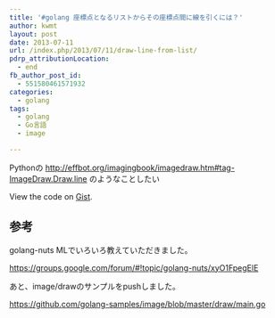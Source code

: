 ```yaml
---
title: '#golang 座標点となるリストからその座標点間に線を引くには？'
author: kwmt
layout: post
date: 2013-07-11
url: /index.php/2013/07/11/draw-line-from-list/
pdrp_attributionLocation:
  - end
fb_author_post_id:
  - 551580461571932
categories:
  - golang
tags:
  - golang
  - Go言語
  - image

---
```

Pythonの <a href="http://effbot.org/imagingbook/imagedraw.htm#tag-ImageDraw.Draw.line" target="_blank">http://effbot.org/imagingbook/imagedraw.htm#tag-ImageDraw.Draw.line</a> のようなことしたい

<div class="oembed-gist">
  <noscript>
    View the code on <a href="https://gist.github.com/kwmt/5971850">Gist</a>.
  </noscript>
</div>

## 参考

golang-nuts MLでいろいろ教えていただきました。
  
<a href="https://groups.google.com/forum/#!topic/golang-nuts/xyO1FpegElE" target="_blank">https://groups.google.com/forum/#!topic/golang-nuts/xyO1FpegElE</a> 

あと、image/drawのサンプルをpushしました。
  
<a href="https://github.com/golang-samples/image/blob/master/draw/main.go" target="_blank">https://github.com/golang-samples/image/blob/master/draw/main.go</a>